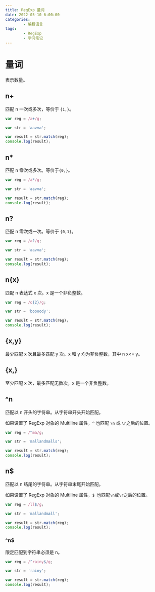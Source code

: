```yaml
---
title: RegExp 量词
date: 2022-05-10 6:00:00
categories:
        - 编程语言
tags:
        - RegExp
        - 学习笔记
---
```


# 量词

表示数量。

## n+

匹配 n 一次或多次，等价于 `{1,}`。

```js
var reg = /a+/g;

var str = 'aavva';

var result = str.match(reg);
console.log(result);
```

## n\*

匹配 n 零次或多次。等价于`{0,}`。

```js
var reg = /a*/g;

var str = 'aavva';

var result = str.match(reg);
console.log(result);
```

## n?

匹配 n 零次或一次。等价于 `{0,1}`。

```js
var reg = /a?/g;

var str = 'aavva';

var result = str.match(reg);
console.log(result);
```

## n{x}

匹配 n 表达式 x 次。x 是一个非负整数。

```js
var reg = /o{2}/g;

var str = 'boooody';

var result = str.match(reg);
console.log(result);
```

## {x,y}

最少匹配 x 次且最多匹配 y 次。x 和 y 均为非负整数，其中 n x<= y。

## {x,}

至少匹配 x 次，最多匹配无数次。x 是一个非负整数。

## ^n

匹配以 n 开头的字符串。从字符串开头开始匹配。

如果设置了 RegExp 对象的 Multiline 属性，`^` 也匹配 `\n` 或 `\r`之后的位置。

```js
var reg = /^ma/g;

var str = 'mallandmalls';

var result = str.match(reg);
console.log(result);
```

## n$

匹配以 n 结尾的字符串。从字符串末尾开始匹配。

如果设置了 RegExp 对象的 Multiline 属性，`$ `也匹配`\n`或`\r`之后的位置。

```js
var reg = /ll$/g;

var str = 'mallandmall';

var result = str.match(reg);
console.log(result);
```

### ^n$

限定匹配到字符串必须是 n。

```js
var reg = /^rainy$/g;

var str = 'rainy';

var result = str.match(reg);
console.log(result);
```
